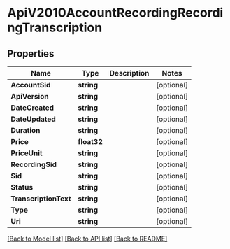 # ApiV2010AccountRecordingRecordingTranscription

## Properties

Name | Type | Description | Notes
------------ | ------------- | ------------- | -------------
**AccountSid** | **string** |  | [optional] 
**ApiVersion** | **string** |  | [optional] 
**DateCreated** | **string** |  | [optional] 
**DateUpdated** | **string** |  | [optional] 
**Duration** | **string** |  | [optional] 
**Price** | **float32** |  | [optional] 
**PriceUnit** | **string** |  | [optional] 
**RecordingSid** | **string** |  | [optional] 
**Sid** | **string** |  | [optional] 
**Status** | **string** |  | [optional] 
**TranscriptionText** | **string** |  | [optional] 
**Type** | **string** |  | [optional] 
**Uri** | **string** |  | [optional] 

[[Back to Model list]](../README.md#documentation-for-models) [[Back to API list]](../README.md#documentation-for-api-endpoints) [[Back to README]](../README.md)


